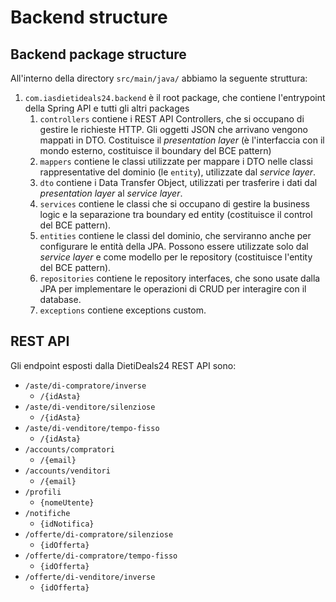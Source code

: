 # Backend structure

## Backend package structure

All'interno della directory `src/main/java/` abbiamo la seguente struttura:

1. `com.iasdietideals24.backend` è il root package, che contiene l'entrypoint della Spring API e tutti gli altri packages
    1. `controllers` contiene i REST API Controllers, che si occupano di gestire le richieste HTTP. Gli oggetti JSON che arrivano vengono mappati in DTO. Costituisce il *presentation layer* (è l'interfaccia con il mondo esterno, costituisce il boundary del BCE pattern)
    2. `mappers` contiene le classi utilizzate per mappare i DTO nelle classi rappresentative del dominio (le `entity`), utilizzate dal *service layer*.
    3. `dto` contiene i Data Transfer Object, utilizzati per trasferire i dati dal *presentation layer* al *service layer*.
    4. `services` contiene le classi che si occupano di gestire la business logic e la separazione tra boundary ed entity (costituisce il control del BCE pattern).
    5. `entities` contiene le classi del dominio, che serviranno anche per configurare le entità della JPA. Possono essere utilizzate solo dal *service layer* e come modello per le repository (costituisce l'entity del BCE pattern).
    6. `repositories` contiene le repository interfaces, che sono usate dalla JPA per implementare le operazioni di CRUD per interagire con il database.
    7. `exceptions` contiene exceptions custom.

## REST API

Gli endpoint esposti dalla DietiDeals24 REST API sono:

- `/aste/di-compratore/inverse`
    - `/{idAsta}`
- `/aste/di-venditore/silenziose`
    - `/{idAsta}`
- `/aste/di-venditore/tempo-fisso`
    - `/{idAsta}`
- `/accounts/compratori`
    - `/{email}`
- `/accounts/venditori`
    - `/{email}`
- `/profili`
    - `{nomeUtente}`
- `/notifiche`
    - `{idNotifica}`
- `/offerte/di-compratore/silenziose`
    - `{idOfferta}`
- `/offerte/di-compratore/tempo-fisso`
    - `{idOfferta}`
- `/offerte/di-venditore/inverse`
    - `{idOfferta}`